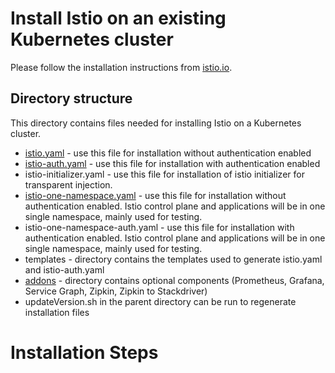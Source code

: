
# Install Istio on an existing Kubernetes cluster

Please follow the installation instructions from [istio.io](https://istio.io/docs/setup/kubernetes/quick-start.html).

## Directory structure
This directory contains files needed for installing Istio on a Kubernetes cluster.

* [istio.yaml](https://github.com/istio/istio/blob/master/install/kubernetes/istio.yaml) - use this file for installation without authentication enabled
* [istio-auth.yaml](https://github.com/istio/istio/blob/master/install/kubernetes/istio-auth.yaml) - use this file for installation with authentication enabled
* istio-initializer.yaml - use this file for installation of istio initializer for transparent injection.
* [istio-one-namespace.yaml](https://github.com/istio/istio/blob/master/install/kubernetes/istio-one-namespace.yaml) - use this file for installation without authentication enabled. Istio control plane and applications will be in one single namespace, mainly used for testing.
* istio-one-namespace-auth.yaml - use this file for installation with authentication enabled. Istio control plane and applications will be in one single namespace, mainly used for testing.
* templates - directory contains the templates used to generate istio.yaml and istio-auth.yaml
* [addons](https://github.com/istio/istio/blob/master/install/kubernetes/addons) - directory contains optional components (Prometheus, Grafana, Service Graph, Zipkin, Zipkin to Stackdriver)
* updateVersion.sh in the parent directory can be run to regenerate installation files

# Installation Steps

# 
